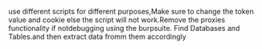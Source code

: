 use different scripts for different purposes,Make sure to change the token value and cookie else the script will not work.Remove the proxies functionality if notdebugging using the burpsuite.
Find Databases and Tables.and then extract data fromm them accordingly
